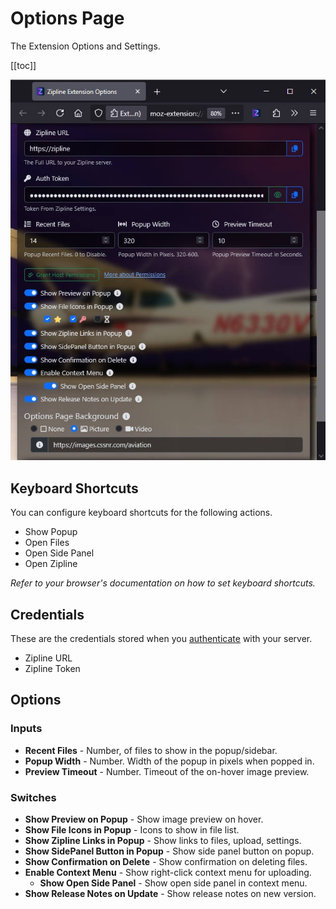 # Options Page

The Extension Options and Settings.

[[toc]]

![Options](https://raw.githubusercontent.com/smashedr/repo-images/refs/heads/master/zipline/extension/docs/options.jpg)

## Keyboard Shortcuts

You can configure keyboard shortcuts for the following actions.

- Show Popup
- Open Files
- Open Side Panel
- Open Zipline

_Refer to your browser's documentation on how to set keyboard shortcuts._

## Credentials

These are the credentials stored when you [authenticate](../guides/get-started.md#automatic-setup) with your server.

- Zipline URL
- Zipline Token

## Options

### Inputs

- **Recent Files** - Number, of files to show in the popup/sidebar.
- **Popup Width** - Number. Width of the popup in pixels when popped in.
- **Preview Timeout** - Number. Timeout of the on-hover image preview.

### Switches

- **Show Preview on Popup** - Show image preview on hover.
- **Show File Icons in Popup** - Icons to show in file list.
- **Show Zipline Links in Popup** - Show links to files, upload, settings.
- **Show SidePanel Button in Popup** - Show side panel button on popup.
- **Show Confirmation on Delete** - Show confirmation on deleting files.
- **Enable Context Menu** - Show right-click context menu for uploading.
  - **Show Open Side Panel** - Show open side panel in context menu.
- **Show Release Notes on Update** - Show release notes on new version.
